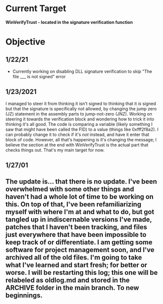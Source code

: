 # Current Target
#### WinVerifyTrust - located in the signature verification function
# Objective
## 1/22/21 
- Currently working on disabling DLL signature verification to skip "The file ___ is not signed" error
## 1/23/2021 
  I managed to steer it from thinking it isn't signed to thinking that it *is* signed but that the signature is specifically not allowed, by changing the jump zero (JZ) statement in the assembly parts to jump-not-zero (JNZ). Working on steering it towards the verification block and wondering how to trick it into thinking it's all good. The code is comparing a variable (likely something I saw that might have been called the FID) to a value (things like 0xfff2f8a2). I can probably change it to check if it's *not* instead, and have it enter that block of code. However, all that's happening is it's changing the message; I believe the section at the end with WinVerifyTrust is the actual part that checks things out. That's my main target for now.
## 1/27/01
  The update is... that there is no update. I've been overwhelmed with some other things and haven't had a whole lot of time to be working on this. On top of that, I've been refamiliarizing myself with where I'm at and what to do, but got tangled up in indiscernable versions I've made, patches that I haven't been tracking, and files just everywhere that have been impossible to keep track of or differentiate. I am getting some software for project management soon, and I've archived all of the old files. I'm going to take what I've learned and start fresh; for better or worse. 
I will be restarting this log; this one will be relabeled as oldlog.md and stored in the ARCHIVE folder in the main branch.
To new beginnings.
---
